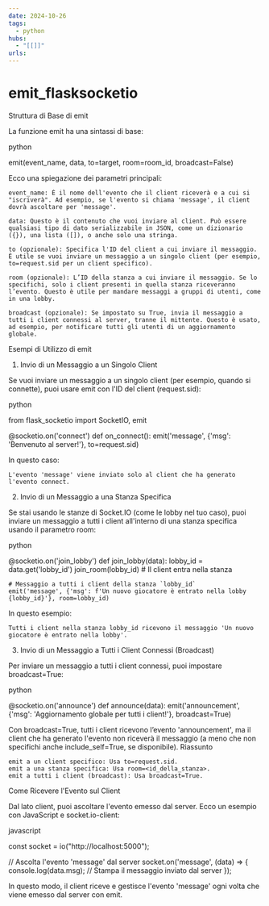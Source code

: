 ```yaml
---
date: 2024-10-26
tags:
  - python
hubs:
  - "[[]]"
urls:
---
```


# emit_flasksocketio

Struttura di Base di emit

La funzione emit ha una sintassi di base:

python

emit(event_name, data, to=target, room=room_id, broadcast=False)

Ecco una spiegazione dei parametri principali:

    event_name: È il nome dell'evento che il client riceverà e a cui si "iscriverà". Ad esempio, se l'evento si chiama 'message', il client dovrà ascoltare per 'message'.

    data: Questo è il contenuto che vuoi inviare al client. Può essere qualsiasi tipo di dato serializzabile in JSON, come un dizionario ({}), una lista ([]), o anche solo una stringa.

    to (opzionale): Specifica l'ID del client a cui inviare il messaggio. È utile se vuoi inviare un messaggio a un singolo client (per esempio, to=request.sid per un client specifico).

    room (opzionale): L’ID della stanza a cui inviare il messaggio. Se lo specifichi, solo i client presenti in quella stanza riceveranno l’evento. Questo è utile per mandare messaggi a gruppi di utenti, come in una lobby.

    broadcast (opzionale): Se impostato su True, invia il messaggio a tutti i client connessi al server, tranne il mittente. Questo è usato, ad esempio, per notificare tutti gli utenti di un aggiornamento globale.

Esempi di Utilizzo di emit
1. Invio di un Messaggio a un Singolo Client

Se vuoi inviare un messaggio a un singolo client (per esempio, quando si connette), puoi usare emit con l'ID del client (request.sid):

python

from flask_socketio import SocketIO, emit

@socketio.on('connect')
def on_connect():
    emit('message', {'msg': 'Benvenuto al server!'}, to=request.sid)

In questo caso:

    L'evento 'message' viene inviato solo al client che ha generato l'evento connect.

2. Invio di un Messaggio a una Stanza Specifica

Se stai usando le stanze di Socket.IO (come le lobby nel tuo caso), puoi inviare un messaggio a tutti i client all'interno di una stanza specifica usando il parametro room:

python

@socketio.on('join_lobby')
def join_lobby(data):
    lobby_id = data.get('lobby_id')
    join_room(lobby_id)  # Il client entra nella stanza

    # Messaggio a tutti i client della stanza `lobby_id`
    emit('message', {'msg': f'Un nuovo giocatore è entrato nella lobby {lobby_id}'}, room=lobby_id)

In questo esempio:

    Tutti i client nella stanza lobby_id ricevono il messaggio 'Un nuovo giocatore è entrato nella lobby'.

3. Invio di un Messaggio a Tutti i Client Connessi (Broadcast)

Per inviare un messaggio a tutti i client connessi, puoi impostare broadcast=True:

python

@socketio.on('announce')
def announce(data):
    emit('announcement', {'msg': 'Aggiornamento globale per tutti i client!'}, broadcast=True)

Con broadcast=True, tutti i client ricevono l’evento 'announcement', ma il client che ha generato l'evento non riceverà il messaggio (a meno che non specifichi anche include_self=True, se disponibile).
Riassunto

    emit a un client specifico: Usa to=request.sid.
    emit a una stanza specifica: Usa room=<id_della_stanza>.
    emit a tutti i client (broadcast): Usa broadcast=True.

Come Ricevere l'Evento sul Client

Dal lato client, puoi ascoltare l'evento emesso dal server. Ecco un esempio con JavaScript e socket.io-client:

javascript

const socket = io("http://localhost:5000");

// Ascolta l'evento 'message' dal server
socket.on('message', (data) => {
    console.log(data.msg);  // Stampa il messaggio inviato dal server
});

In questo modo, il client riceve e gestisce l'evento 'message' ogni volta che viene emesso dal server con emit.

